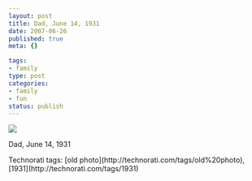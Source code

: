 ```yaml
--- 
layout: post
title: Dad, June 14, 1931
date: 2007-06-26
published: true
meta: {}

tags: 
- family
type: post
categories: 
- family
- fun
status: publish
---
```



[![](http://media.eick.us/2011/05/625873702_6dbe6ef168.jpg)](http://farm2.static.flickr.com/1199/625873702_8c40ba65e1_o.jpg) 

 

Dad, June 14, 1931

 <div class="wlWriterSmartContent" style="padding-right: 0px;padding-left: 0px;padding-bottom: 0px;margin: 0px;padding-top: 0px">Technorati tags: [old photo](http://technorati.com/tags/old%20photo), [1931](http://technorati.com/tags/1931)</div>
